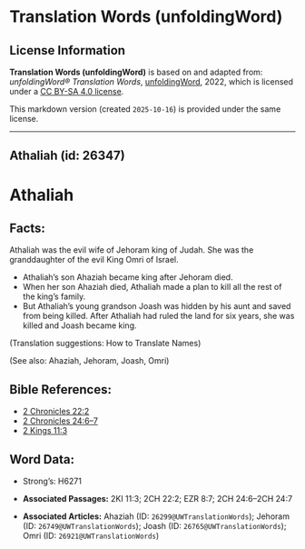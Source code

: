 # Translation Words (unfoldingWord)

## License Information

**Translation Words (unfoldingWord)** is based on and adapted from: _unfoldingWord® Translation Words_, [unfoldingWord](https://unfoldingword.org/utw), 2022, which is licensed under a [CC BY-SA 4.0 license](https://creativecommons.org/licenses/by-sa/4.0/legalcode.en).

This markdown version (created `2025-10-16`) is provided under the same license.



--------------------------------

## Athaliah (id: 26347)

Athaliah
========

Facts:
------

Athaliah was the evil wife of Jehoram king of Judah. She was the granddaughter of the evil King Omri of Israel.

* Athaliah’s son Ahaziah became king after Jehoram died.
* When her son Ahaziah died, Athaliah made a plan to kill all the rest of the king’s family.
* But Athaliah’s young grandson Joash was hidden by his aunt and saved from being killed. After Athaliah had ruled the land for six years, she was killed and Joash became king.

(Translation suggestions: How to Translate Names)

(See also: Ahaziah, Jehoram, Joash, Omri)

Bible References:
-----------------

* [2 Chronicles 22:2](https://ref.ly/2Chr22:2)
* [2 Chronicles 24:6–7](https://ref.ly/2Chr24:6-2Chr24:7)
* [2 Kings 11:3](https://ref.ly/2Kgs11:3)

Word Data:
----------

* Strong’s: H6271

* **Associated Passages:** 2KI 11:3; 2CH 22:2; EZR 8:7; 2CH 24:6–2CH 24:7
* **Associated Articles:** Ahaziah (ID: `26299@UWTranslationWords`); Jehoram (ID: `26749@UWTranslationWords`); Joash (ID: `26765@UWTranslationWords`); Omri (ID: `26921@UWTranslationWords`)

